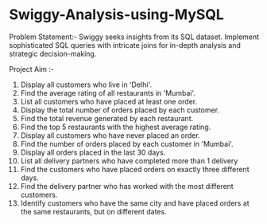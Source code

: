 # Swiggy-Analysis-using-MySQL

Problem Statement:- 
Swiggy seeks insights from its SQL dataset. Implement sophisticated SQL queries with intricate joins for in-depth analysis and strategic decision-making.

Project Aim :-

1) Display all customers who live in 'Delhi'.
2) Find the average rating of all restaurants in 'Mumbai'.
3) List all customers who have placed at least one order.
4) Display the total number of orders placed by each customer.
5) Find the total revenue generated by each restaurant.
6) Find the top 5 restaurants with the highest average rating.
7) Display all customers who have never placed an order.
8) Find the number of orders placed by each customer in 'Mumbai'.
9) Display all orders placed in the last 30 days.
10) List all delivery partners who have completed more than 1 delivery
11) Find the customers who have placed orders on exactly three different days.
12) Find the delivery partner who has worked with the most different customers.
13) Identify customers who have the same city and have placed orders at the same restaurants, but on different dates.
